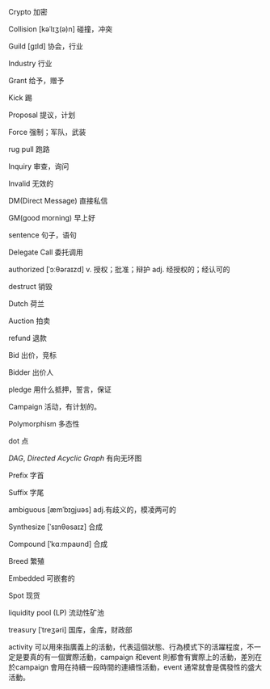 Crypto 加密

Collision  [kəˈlɪʒ(ə)n] 碰撞，冲突

Guild [ɡɪld] 协会，行业

Industry 	行业

Grant 给予，赠予

Kick 踢

Proposal 提议，计划

Force 强制；军队，武装

rug pull 	跑路

Inquiry  	审查，询问

Invalid 	无效的

DM(Direct Message) 直接私信

GM(good morning) 早上好

sentence 句子，语句

Delegate Call 委托调用

authorized  [ˈɔːθəraɪzd] v. 授权；批准；辩护 adj. 经授权的；经认可的

destruct 销毁

Dutch 荷兰

Auction 拍卖

refund 退款

Bid 出价，竞标

Bidder 出价人

pledge 用什么抵押，誓言，保证

Campaign 活动，有计划的。

Polymorphism 多态性

dot 点

*DAG*, *Directed Acyclic Graph* 有向无环图

Prefix 字首

Suffix 字尾

ambiguous [æmˈbɪɡjuəs] adj.有歧义的，模凌两可的

Synthesize [ˈsɪnθəsaɪz] 合成

Compound [ˈkɑːmpaʊnd] 合成

Breed 繁殖

Embedded 可嵌套的

Spot 现货

liquidity pool (LP) 流动性矿池

treasury [ˈtreʒəri] 国库，金库，财政部

activity 可以用來指廣義上的活動，代表這個狀態、行為模式下的活躍程度，不一定是要真的有一個實際活動，campaign 和event 則都會有實際上的活動，差別在於campaign 會用在持續一段時間的連續性活動，event 通常就會是偶發性的盛大活動。